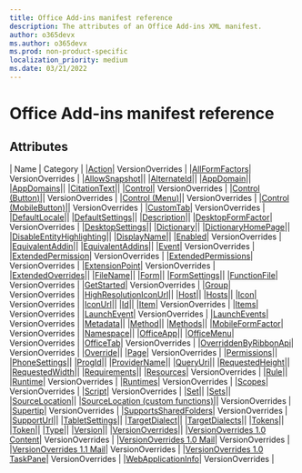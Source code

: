 ```yaml
---
title: Office Add-ins manifest reference
description: The attributes of an Office Add-ins XML manifest.
author: o365devx
ms.author: o365devx
ms.prod: non-product-specific
localization_priority: medium
ms.date: 03/21/2022
---
```


# Office Add-ins manifest reference

## Attributes

| Name | Category |
|[Action](manifest/action.md)| VersionOverrides |
|[AllFormFactors](manifest/allformfactors.md)| VersionOverrides |
|[AllowSnapshot](manifest/allowsnapshot.md)||
|[AlternateId](manifest/alternateid.md)||
|[AppDomain](manifest/appdomain.md)||
|[AppDomains](manifest/appdomains.md)||
|[CitationText](manifest/citationtext.md)||
|[Control](manifest/control.md)| VersionOverrides |
|[Control (Button)|](manifest/control-button.md)| VersionOverrides |
|[Control (Menu)|](manifest/control-menu.md)| VersionOverrides |
|[Control (MobileButton)|](manifest/control-mobilebutton.md)| VersionOverrides |
|[CustomTab](manifest/customtab.md)| VersionOverrides |
|[DefaultLocale](manifest/defaultlocale.md)||
|[DefaultSettings](manifest/defaultsettings.md)||
|[Description](manifest/description.md)||
|[DesktopFormFactor](manifest/desktopformfactor.md)| VersionOverrides |
|[DesktopSettings](manifest/desktopsettings.md)||
|[Dictionary](manifest/dictionary.md)||
|[DictionaryHomePage](manifest/dictionaryhomepage.md)||
|[DisableEntityHighlighting](manifest/disableentityhighlighting.md)||
|[DisplayName](manifest/displayname.md)||
|[Enabled](manifest/enabled.md)| VersionOverrides |
|[EquivalentAddin](manifest/equivalentaddin.md)||
|[EquivalentAddins](manifest/equivalentaddins.md)||
|[Event](manifest/event.md)| VersionOverrides |
|[ExtendedPermission](manifest/extendedpermission.md)| VersionOverrides |
|[ExtendedPermissions](manifest/extendedpermissions.md)| VersionOverrides |
|[ExtensionPoint](manifest/extensionpoint.md)| VersionOverrides |
|[ExtendedOverrides](manifest/extendedoverrides.md)||
|[FileName](manifest/ilename.md)||
|[Form](manifest/form.md)||
|[FormSettings](manifest/formsettings.md)||
|[FunctionFile](manifest/functionfile.md)| VersionOverrides |
|[GetStarted](manifest/getstarted.md)| VersionOverrides |
|[Group](manifest/group.md)| VersionOverrides |
|[HighResolutionIconUrl](manifest/highresolutioniconurl.md)||
|[Host](manifest/host.md)||
|[Hosts](manifest/hosts.md)||
|[Icon](manifest/icon.md)| VersionOverrides |
|[IconUrl](manifest/iconurl.md)||
|[Id](manifest/id.md)||
|[Item](manifest/item.md)| VersionOverrides |
|[Items](manifest/items.md)| VersionOverrides |
|[LaunchEvent](manifest/launchevent.md)| VersionOverrides |
|[LaunchEvents](manifest/launchevents.md)| VersionOverrides |
|[Metadata](manifest/metadata.md)||
|[Method](manifest/method.md)||
|[Methods](manifest/methods.md)||
|[MobileFormFactor](manifest/mobileformfactor.md)| VersionOverrides |
|[Namespace](manifest/namespace.md)||
|[OfficeApp](manifest/officeapp.md)||
|[OfficeMenu](manifest/officemenu.md)| VersionOverrides |
|[OfficeTab](manifest/officetab.md)| VersionOverrides |
|[OverriddenByRibbonApi](manifest/overriddenbyribbonapi.md)| VersionOverrides |
|[Override](manifest/override.md)||
|[Page](manifest/page.md)| VersionOverrides |
|[Permissions](manifest/permissions.md)||
|[PhoneSettings](manifest/phonesettings.md)||
|[ProgId](manifest/progid.md)||
|[ProviderName](manifest/providername.md)||
|[QueryUri](manifest/queryuri.md)||
|[RequestedHeight](manifest/requestedheight.md)||
|[RequestedWidth](manifest/requestedwidth.md)||
|[Requirements](manifest/requirements.md)||
|[Resources](manifest/resources.md)| VersionOverrides |
|[Rule](manifest/rule.md)||
|[Runtime](manifest/runtime.md)| VersionOverrides |
|[Runtimes](manifest/runtimes.md)| VersionOverrides |
|[Scopes](manifest/scopes.md)| VersionOverrides |
|[Script](manifest/script.md)| VersionOverrides |
|[Set](manifest/set.md)||
|[Sets](manifest/sets.md)||
|[SourceLocation](manifest/sourcelocation.md)||
|[SourceLocation (custom functions)|](manifest/customfunctionssourcelocation.md)| VersionOverrides |
|[Supertip](manifest/supertip.md)| VersionOverrides |
|[SupportsSharedFolders](manifest/supportssharedfolders.md)| VersionOverrides |
|[SupportUrl](manifest/supporturl.md)||
|[TabletSettings](manifest/tabletsettings.md)||
|[TargetDialect](manifest/targetdialect.md)||
|[TargetDialects](manifest/targetdialects.md)||
|[Tokens](manifest/tokens.md)||
|[Token](manifest/token.md)||
|[Type](manifest/type.md)||
|[Version](manifest/version.md)||
|[VersionOverrides](manifest/versionoverrides.md)||
|[VersionOverrides 1.0 Content](manifest/versionoverrides-1-0-content.md)| VersionOverrides |
|[VersionOverrides 1.0 Mail](manifest/versionoverrides-1-0-mail.md)| VersionOverrides |
|[VersionOverrides 1.1 Mail](manifest/versionoverrides-1-1-mail.md)| VersionOverrides |
|[VersionOverrides 1.0 TaskPane](manifest/versionoverrides-1-0-taskpane.md)| VersionOverrides |
|[WebApplicationInfo](manifest/webapplicationinfo.md)| VersionOverrides |
